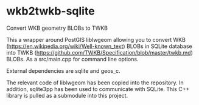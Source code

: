 # wkb2twkb-sqlite
Convert WKB geometry BLOBs to TWKB

This a wrapper around PostGIS liblwgeom allowing you to convert WKB (https://en.wikipedia.org/wiki/Well-known_text) BLOBs in SQLite database into TWKB (https://github.com/TWKB/Specification/blob/master/twkb.md) BLOBs. As a src/main.cpp for command line options.

External dependencies are sqlite and geos_c. 

The relevant code of liblwgeom has been copied into the repository. In addition, sqlite3pp has been used to communicate with SQLite. This C++ library is pulled as a submodule into this project.
